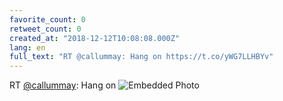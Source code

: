 ```yaml
---
favorite_count: 0
retweet_count: 0
created_at: "2018-12-12T10:08:08.000Z"
lang: en
full_text: "RT @callummay: Hang on https://t.co/yWG7LLHBYv"
---
```


RT [@callummay](https://twitter.com/callummay): Hang on
![Embedded Photo](https://twitter-media-coderbyheart.s3.eu-north-1.amazonaws.com/1072795228233498626-DuI_2VUW0AIiDR8.jpg)
